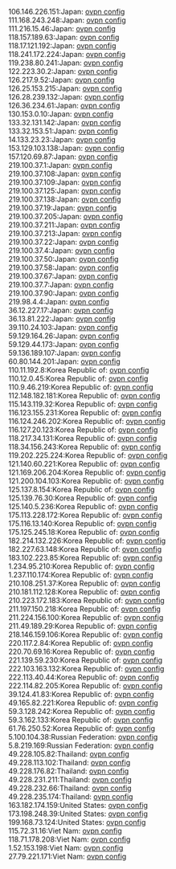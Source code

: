 106.146.226.151:Japan: [ovpn config](vpn/106_146_226_151.ovpn)  
111.168.243.248:Japan: [ovpn config](vpn/111_168_243_248.ovpn)  
111.216.15.46:Japan: [ovpn config](vpn/111_216_15_46.ovpn)  
118.157.189.63:Japan: [ovpn config](vpn/118_157_189_63.ovpn)  
118.17.121.192:Japan: [ovpn config](vpn/118_17_121_192.ovpn)  
118.241.172.224:Japan: [ovpn config](vpn/118_241_172_224.ovpn)  
119.238.80.241:Japan: [ovpn config](vpn/119_238_80_241.ovpn)  
122.223.30.2:Japan: [ovpn config](vpn/122_223_30_2.ovpn)  
126.217.9.52:Japan: [ovpn config](vpn/126_217_9_52.ovpn)  
126.25.153.215:Japan: [ovpn config](vpn/126_25_153_215.ovpn)  
126.28.239.132:Japan: [ovpn config](vpn/126_28_239_132.ovpn)  
126.36.234.61:Japan: [ovpn config](vpn/126_36_234_61.ovpn)  
130.153.0.10:Japan: [ovpn config](vpn/130_153_0_10.ovpn)  
133.32.131.142:Japan: [ovpn config](vpn/133_32_131_142.ovpn)  
133.32.153.51:Japan: [ovpn config](vpn/133_32_153_51.ovpn)  
14.133.23.23:Japan: [ovpn config](vpn/14_133_23_23.ovpn)  
153.129.103.138:Japan: [ovpn config](vpn/153_129_103_138.ovpn)  
157.120.69.87:Japan: [ovpn config](vpn/157_120_69_87.ovpn)  
219.100.37.1:Japan: [ovpn config](vpn/219_100_37_1.ovpn)  
219.100.37.108:Japan: [ovpn config](vpn/219_100_37_108.ovpn)  
219.100.37.109:Japan: [ovpn config](vpn/219_100_37_109.ovpn)  
219.100.37.125:Japan: [ovpn config](vpn/219_100_37_125.ovpn)  
219.100.37.138:Japan: [ovpn config](vpn/219_100_37_138.ovpn)  
219.100.37.19:Japan: [ovpn config](vpn/219_100_37_19.ovpn)  
219.100.37.205:Japan: [ovpn config](vpn/219_100_37_205.ovpn)  
219.100.37.211:Japan: [ovpn config](vpn/219_100_37_211.ovpn)  
219.100.37.213:Japan: [ovpn config](vpn/219_100_37_213.ovpn)  
219.100.37.22:Japan: [ovpn config](vpn/219_100_37_22.ovpn)  
219.100.37.4:Japan: [ovpn config](vpn/219_100_37_4.ovpn)  
219.100.37.50:Japan: [ovpn config](vpn/219_100_37_50.ovpn)  
219.100.37.58:Japan: [ovpn config](vpn/219_100_37_58.ovpn)  
219.100.37.67:Japan: [ovpn config](vpn/219_100_37_67.ovpn)  
219.100.37.7:Japan: [ovpn config](vpn/219_100_37_7.ovpn)  
219.100.37.90:Japan: [ovpn config](vpn/219_100_37_90.ovpn)  
219.98.4.4:Japan: [ovpn config](vpn/219_98_4_4.ovpn)  
36.12.227.17:Japan: [ovpn config](vpn/36_12_227_17.ovpn)  
36.13.81.222:Japan: [ovpn config](vpn/36_13_81_222.ovpn)  
39.110.24.103:Japan: [ovpn config](vpn/39_110_24_103.ovpn)  
59.129.164.26:Japan: [ovpn config](vpn/59_129_164_26.ovpn)  
59.129.44.173:Japan: [ovpn config](vpn/59_129_44_173.ovpn)  
59.136.189.107:Japan: [ovpn config](vpn/59_136_189_107.ovpn)  
60.80.144.201:Japan: [ovpn config](vpn/60_80_144_201.ovpn)  
110.11.192.8:Korea Republic of: [ovpn config](vpn/110_11_192_8.ovpn)  
110.12.0.45:Korea Republic of: [ovpn config](vpn/110_12_0_45.ovpn)  
110.9.46.219:Korea Republic of: [ovpn config](vpn/110_9_46_219.ovpn)  
112.148.182.181:Korea Republic of: [ovpn config](vpn/112_148_182_181.ovpn)  
115.143.119.32:Korea Republic of: [ovpn config](vpn/115_143_119_32.ovpn)  
116.123.155.231:Korea Republic of: [ovpn config](vpn/116_123_155_231.ovpn)  
116.124.246.202:Korea Republic of: [ovpn config](vpn/116_124_246_202.ovpn)  
116.127.20.123:Korea Republic of: [ovpn config](vpn/116_127_20_123.ovpn)  
118.217.34.131:Korea Republic of: [ovpn config](vpn/118_217_34_131.ovpn)  
118.34.156.243:Korea Republic of: [ovpn config](vpn/118_34_156_243.ovpn)  
119.202.225.224:Korea Republic of: [ovpn config](vpn/119_202_225_224.ovpn)  
121.140.60.221:Korea Republic of: [ovpn config](vpn/121_140_60_221.ovpn)  
121.169.206.204:Korea Republic of: [ovpn config](vpn/121_169_206_204.ovpn)  
121.200.104.103:Korea Republic of: [ovpn config](vpn/121_200_104_103.ovpn)  
125.137.8.154:Korea Republic of: [ovpn config](vpn/125_137_8_154.ovpn)  
125.139.76.30:Korea Republic of: [ovpn config](vpn/125_139_76_30.ovpn)  
125.140.5.236:Korea Republic of: [ovpn config](vpn/125_140_5_236.ovpn)  
175.113.228.172:Korea Republic of: [ovpn config](vpn/175_113_228_172.ovpn)  
175.116.13.140:Korea Republic of: [ovpn config](vpn/175_116_13_140.ovpn)  
175.125.245.18:Korea Republic of: [ovpn config](vpn/175_125_245_18.ovpn)  
182.214.132.226:Korea Republic of: [ovpn config](vpn/182_214_132_226.ovpn)  
182.227.63.148:Korea Republic of: [ovpn config](vpn/182_227_63_148.ovpn)  
183.102.223.85:Korea Republic of: [ovpn config](vpn/183_102_223_85.ovpn)  
1.234.95.210:Korea Republic of: [ovpn config](vpn/1_234_95_210.ovpn)  
1.237.110.174:Korea Republic of: [ovpn config](vpn/1_237_110_174.ovpn)  
210.108.251.37:Korea Republic of: [ovpn config](vpn/210_108_251_37.ovpn)  
210.181.112.128:Korea Republic of: [ovpn config](vpn/210_181_112_128.ovpn)  
210.223.172.183:Korea Republic of: [ovpn config](vpn/210_223_172_183.ovpn)  
211.197.150.218:Korea Republic of: [ovpn config](vpn/211_197_150_218.ovpn)  
211.224.156.100:Korea Republic of: [ovpn config](vpn/211_224_156_100.ovpn)  
211.49.189.29:Korea Republic of: [ovpn config](vpn/211_49_189_29.ovpn)  
218.146.159.106:Korea Republic of: [ovpn config](vpn/218_146_159_106.ovpn)  
220.117.2.84:Korea Republic of: [ovpn config](vpn/220_117_2_84.ovpn)  
220.70.69.16:Korea Republic of: [ovpn config](vpn/220_70_69_16.ovpn)  
221.139.59.230:Korea Republic of: [ovpn config](vpn/221_139_59_230.ovpn)  
222.103.163.132:Korea Republic of: [ovpn config](vpn/222_103_163_132.ovpn)  
222.113.40.44:Korea Republic of: [ovpn config](vpn/222_113_40_44.ovpn)  
222.114.82.205:Korea Republic of: [ovpn config](vpn/222_114_82_205.ovpn)  
39.124.41.83:Korea Republic of: [ovpn config](vpn/39_124_41_83.ovpn)  
49.165.82.221:Korea Republic of: [ovpn config](vpn/49_165_82_221.ovpn)  
59.3.128.242:Korea Republic of: [ovpn config](vpn/59_3_128_242.ovpn)  
59.3.162.133:Korea Republic of: [ovpn config](vpn/59_3_162_133.ovpn)  
61.76.250.52:Korea Republic of: [ovpn config](vpn/61_76_250_52.ovpn)  
5.100.104.38:Russian Federation: [ovpn config](vpn/5_100_104_38.ovpn)  
5.8.219.169:Russian Federation: [ovpn config](vpn/5_8_219_169.ovpn)  
49.228.105.82:Thailand: [ovpn config](vpn/49_228_105_82.ovpn)  
49.228.113.102:Thailand: [ovpn config](vpn/49_228_113_102.ovpn)  
49.228.176.82:Thailand: [ovpn config](vpn/49_228_176_82.ovpn)  
49.228.231.211:Thailand: [ovpn config](vpn/49_228_231_211.ovpn)  
49.228.232.66:Thailand: [ovpn config](vpn/49_228_232_66.ovpn)  
49.228.235.174:Thailand: [ovpn config](vpn/49_228_235_174.ovpn)  
163.182.174.159:United States: [ovpn config](vpn/163_182_174_159.ovpn)  
173.198.248.39:United States: [ovpn config](vpn/173_198_248_39.ovpn)  
199.168.73.124:United States: [ovpn config](vpn/199_168_73_124.ovpn)  
115.72.31.16:Viet Nam: [ovpn config](vpn/115_72_31_16.ovpn)  
118.71.178.208:Viet Nam: [ovpn config](vpn/118_71_178_208.ovpn)  
1.52.153.198:Viet Nam: [ovpn config](vpn/1_52_153_198.ovpn)  
27.79.221.171:Viet Nam: [ovpn config](vpn/27_79_221_171.ovpn)  

